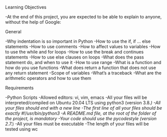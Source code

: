 Learning Objectives

-At the end of this project, you are expected to be able to explain to anyone, without the help of Google:

General

-Why indentation is so important in Python
-How to use the if, if ... else statements
-How to use comments
-How to affect values to variables
-How to use the while and for loops
-How to use the break and continues statements
-How to use else clauses on loops
-What does the pass statement do, and when to use it
-How to use range
-What is a function and how do you use functions
-What does return a function that does not use any return statement
-Scope of variables
-What’s a traceback
-What are the arithmetic operators and how to use them

Requirements

-Python Scripts
-Allowed editors: vi, vim, emacs
-All your files will be interpreted/compiled on Ubuntu 20.04 LTS using python3 (version 3.8.*)
-All your files should end with a new line
-The first line of all your files should be exactly #!/usr/bin/python3
-A README.md file, at the root of the folder of the project, is mandatory
-Your code should use the pycodestyle (version 2.7.*)
-All your files must be executable
-The length of your files will be tested using wc

